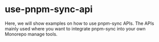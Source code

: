 # use-pnpm-sync-api
Here, we will show examples on how to use pnpm-sync APIs. The APIs mainly used where you want to integrate pnpm-sync into your own Monorepo manage tools. 
